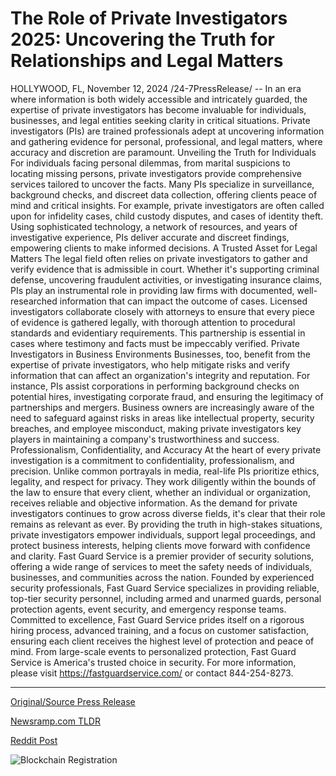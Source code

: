 # The Role of Private Investigators 2025: Uncovering the Truth for Relationships and Legal Matters

HOLLYWOOD, FL, November 12, 2024 /24-7PressRelease/ -- In an era where information is both widely accessible and intricately guarded, the expertise of private investigators has become invaluable for individuals, businesses, and legal entities seeking clarity in critical situations. Private investigators (PIs) are trained professionals adept at uncovering information and gathering evidence for personal, professional, and legal matters, where accuracy and discretion are paramount.  Unveiling the Truth for Individuals For individuals facing personal dilemmas, from marital suspicions to locating missing persons, private investigators provide comprehensive services tailored to uncover the facts. Many PIs specialize in surveillance, background checks, and discreet data collection, offering clients peace of mind and critical insights. For example, private investigators are often called upon for infidelity cases, child custody disputes, and cases of identity theft. Using sophisticated technology, a network of resources, and years of investigative experience, PIs deliver accurate and discreet findings, empowering clients to make informed decisions.  A Trusted Asset for Legal Matters The legal field often relies on private investigators to gather and verify evidence that is admissible in court. Whether it's supporting criminal defense, uncovering fraudulent activities, or investigating insurance claims, PIs play an instrumental role in providing law firms with documented, well-researched information that can impact the outcome of cases. Licensed investigators collaborate closely with attorneys to ensure that every piece of evidence is gathered legally, with thorough attention to procedural standards and evidentiary requirements. This partnership is essential in cases where testimony and facts must be impeccably verified.  Private Investigators in Business Environments Businesses, too, benefit from the expertise of private investigators, who help mitigate risks and verify information that can affect an organization's integrity and reputation. For instance, PIs assist corporations in performing background checks on potential hires, investigating corporate fraud, and ensuring the legitimacy of partnerships and mergers. Business owners are increasingly aware of the need to safeguard against risks in areas like intellectual property, security breaches, and employee misconduct, making private investigators key players in maintaining a company's trustworthiness and success.  Professionalism, Confidentiality, and Accuracy At the heart of every private investigation is a commitment to confidentiality, professionalism, and precision. Unlike common portrayals in media, real-life PIs prioritize ethics, legality, and respect for privacy. They work diligently within the bounds of the law to ensure that every client, whether an individual or organization, receives reliable and objective information.  As the demand for private investigators continues to grow across diverse fields, it's clear that their role remains as relevant as ever. By providing the truth in high-stakes situations, private investigators empower individuals, support legal proceedings, and protect business interests, helping clients move forward with confidence and clarity.  Fast Guard Service is a premier provider of security solutions, offering a wide range of services to meet the safety needs of individuals, businesses, and communities across the nation. Founded by experienced security professionals, Fast Guard Service specializes in providing reliable, top-tier security personnel, including armed and unarmed guards, personal protection agents, event security, and emergency response teams. Committed to excellence, Fast Guard Service prides itself on a rigorous hiring process, advanced training, and a focus on customer satisfaction, ensuring each client receives the highest level of protection and peace of mind. From large-scale events to personalized protection, Fast Guard Service is America's trusted choice in security.  For more information, please visit https://fastguardservice.com/ or contact 844-254-8273. 

---

[Original/Source Press Release](https://www.24-7pressrelease.com/press-release/516099/the-role-of-private-investigators-2025-uncovering-the-truth-for-relationships-and-legal-matters)
                    

[Newsramp.com TLDR](https://newsramp.com/curated-news/the-essential-role-of-private-investigators-in-today-s-society/4dc058fd4460fa1e835c84302228fed6) 

 



[Reddit Post](https://www.reddit.com/r/newsramp/comments/1gpg1be/the_essential_role_of_private_investigators_in/) 



![Blockchain Registration](https://cdn.newsramp.app/24-7PressRelease/qrcode/2411/12/keepjrmR.webp)